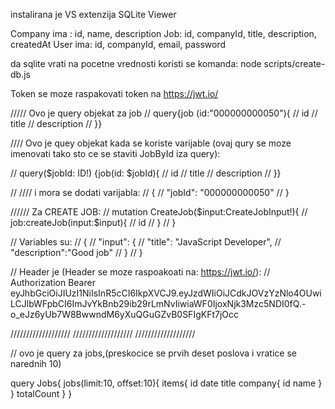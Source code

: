 
instalirana je VS extenzija SQLite Viewer 

Company ima : id, name, description
Job: id, companyId, title, description, createdAt
User ima: id, companyId, email, password


da sqlite vrati na pocetne vrednosti koristi se komanda: node scripts/create-db.js


Token se moze raspakovati token na https://jwt.io/


/////     Ovo je query objekat za job
// query{job (id:"000000000050"){
//   id
//   title
//   description
// }}


////         Ovo je quey objekat kada se koriste varijable (ovaj qury se moze imenovati tako sto ce se staviti JobById iza query):

// query($jobId: ID!) {job(id: $jobId){
//   id
//   title
//   description
// }}

// ////         i mora se dodati varijabla: 
// {
//   "jobId": "000000000050"
// }


//////    Za CREATE JOB: 
// mutation CreateJob($input:CreateJobInput!){
//   job:createJob(input:$input){
//     id
//   }
// }

// Variables su: 
//  {
//   "input": {
//     "title": "JavaScript Developer",
//     "description":"Good job"
//   }
// }

// Header je (Header se moze raspoakoati na: https://jwt.io/): 
// Authorization Bearer eyJhbGciOiJIUzI1NiIsInR5cCI6IkpXVCJ9.eyJzdWIiOiJCdkJOVzYzNlo4OUwiLCJlbWFpbCI6ImJvYkBnb29ib29rLmNvIiwiaWF0IjoxNjk3Mzc5NDI0fQ.-o_eJz6yUb7W8BwwndM6yXuQGuGZvB0SFIgKFt7jOcc

///////////////////
///////////////////
///////////////////

//  ovo je query za jobs,(preskocice se prvih deset poslova i vratice se narednih 10)

query Jobs{
    jobs(limit:10, offset:10){
       items{
            id
            date
            title
            company{
                id
                name
            }
        }
        totalCount
    }
}